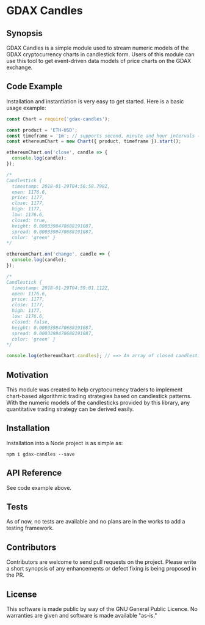 # GDAX Candles

## Synopsis

GDAX Candles is a simple module used to stream numeric models of the GDAX cryptocurrency charts in candlestick form.  Users of this module can use this tool to get event-driven data models of price charts on the GDAX exchange.  

## Code Example

Installation and instantiation is very easy to get started.  Here is a basic usage example:

```js
const Chart = require('gdax-candles');

const product = 'ETH-USD';
const timeframe = '1m'; // supports second, minute and hour intervals (i.e. 1h, 30s, 10m, etc)
const ethereumChart = new Chart({ product, timeframe }).start();

ethereumChart.on('close', candle => {
  console.log(candle);
});

/*
Candlestick {
  timestamp: 2018-01-29T04:56:58.798Z,
  open: 1176.6,
  price: 1177,
  close: 1177,
  high: 1177,
  low: 1176.6,
  closed: true,
  height: 0.0003398470688191087,
  spread: 0.0003398470688191087,
  color: 'green' }
*/

ethereumChart.on('change', candle => {
  console.log(candle);
});

/*
Candlestick {
  timestamp: 2018-01-29T04:59:01.112Z,
  open: 1176.6,
  price: 1177,
  close: 1177,
  high: 1177,
  low: 1176.6,
  closed: false,
  height: 0.0003398470688191087,
  spread: 0.0003398470688191087,
  color: 'green' }
*/

console.log(ethereumChart.candles); // ==> An array of closed candlesticks: [{Candlestick}, {Candlestick}, ...]
```

## Motivation

This module was created to help cryptocurrency traders to implement chart-based algorithmic trading strategies based on candlestick patterns.  With the numeric models of the candlesticks provided by this library, any quantitative trading strategy can be derived easily.  

## Installation

Installation into a Node project is as simple as:

```shell
npm i gdax-candles --save
```

## API Reference

See code example above.

## Tests

As of now, no tests are available and no plans are in the works to add a testing framework.

## Contributors

Contributors are welcome to send pull requests on the project.  Please write a short synopsis of any enhancements or defect fixing is being proposed in the PR.

## License

This software is made public by way of the GNU General Public Licence.  No warranties are given and software is made available "as-is."